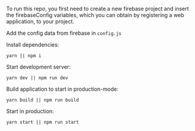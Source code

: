 To run this repo, you first need to create a new firebase project and insert the firebaseConfig variables, which you can obtain by registering a web application, to your project.

Add the config data from firebase in `config.js`

Install dependencies:

```
yarn || npm i
```

Start development server:

```
yarn dev || npm run dev
```

Build application to start in production-mode:

```
yarn build || npm run build
```

Start in production:

```
yarn start || npm run start
```
